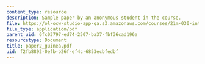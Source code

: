 ```yaml
---
content_type: resource
description: Sample paper by an anonymous student in the course.
file: https://ol-ocw-studio-app-qa.s3.amazonaws.com/courses/21m-030-introduction-to-world-music-fall-2006/f2fb88920efbb26fef4c6853ecbfedbf_paper2_guinea.pdf
file_type: application/pdf
parent_uid: 6fc03797-ed74-2507-ba37-fbf36cad196a
resourcetype: Document
title: paper2_guinea.pdf
uid: f2fb8892-0efb-b26f-ef4c-6853ecbfedbf
---
```

